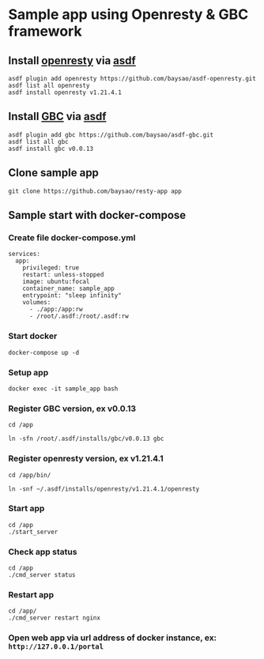 # Sample app using Openresty & GBC framework

## Install [openresty](https://github.com/openresty) via [asdf](https://asdf-vm.com/)

```
asdf plugin add openresty https://github.com/baysao/asdf-openresty.git
asdf list all openresty
asdf install openresty v1.21.4.1

```

## Install [GBC](https://github.com/baysao/gbc_v2) via [asdf](https://asdf-vm.com/)

```
asdf plugin add gbc https://github.com/baysao/asdf-gbc.git
asdf list all gbc
asdf install gbc v0.0.13
```


## Clone sample app

```
git clone https://github.com/baysao/resty-app app
```

## Sample start with docker-compose


### Create file docker-compose.yml

```
services:
  app:
    privileged: true
    restart: unless-stopped
    image: ubuntu:focal
    container_name: sample_app
    entrypoint: "sleep infinity"
    volumes:
      - ./app:/app:rw
      - /root/.asdf:/root/.asdf:rw
```


### Start docker

```
docker-compose up -d
```

### Setup app

```
docker exec -it sample_app bash

```

### Register GBC version, ex v0.0.13
```
cd /app

ln -sfn /root/.asdf/installs/gbc/v0.0.13 gbc

```

### Register openresty version, ex v1.21.4.1

```
cd /app/bin/

ln -snf ~/.asdf/installs/openresty/v1.21.4.1/openresty

```

### Start app

```
cd /app
./start_server

```

### Check app status

```
cd /app
./cmd_server status

```


### Restart app

```
cd /app/
./cmd_server restart nginx

```

### Open web app via url address of docker instance, ex: `http://127.0.0.1/portal`


